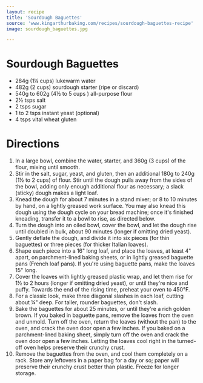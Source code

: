 ```yaml
---
layout: recipe
title: 'Sourdough Baguettes'
source: 'www.kingarthurbaking.com/recipes/sourdough-baguettes-recipe'
image: sourdough_baguettes.jpg

---
```


# Sourdough Baguettes

- 284g (1¼ cups) lukewarm water
- 482g (2 cups) sourdough starter (ripe or discard)
- 540g to 602g (4½ to 5 cups ) all-purpose flour 
- 2½ tsps salt
- 2 tsps sugar
- 1 to 2 tsps instant yeast (optional)
- 4 tsps vital wheat gluten

# Directions

1. In a large bowl, combine the water, starter, and 360g (3 cups) of the flour, mixing until smooth.
2. Stir in the salt, sugar, yeast, and gluten, then an additional 180g to 240g (1½ to 2 cups) of flour. Stir until the dough pulls away from the sides of the bowl, adding only enough additional flour as necessary; a slack (sticky) dough makes a light loaf.
3. Knead the dough for about 7 minutes in a stand mixer; or 8 to 10 minutes by hand, on a lightly greased work surface. You may also knead this dough using the dough cycle on your bread machine; once it's finished kneading, transfer it to a bowl to rise, as directed below.
4. Turn the dough into an oiled bowl, cover the bowl, and let the dough rise until doubled in bulk, about 90 minutes (longer if omitting dried yeast).
5. Gently deflate the dough, and divide it into six pieces (for thin baguettes) or three pieces (for thicker Italian loaves).
6. Shape each piece into a 16" long loaf, and place the loaves, at least 4" apart, on parchment-lined baking sheets, or in lightly greased baguette pans (French loaf pans). If you're using baguette pans, make the loaves 15" long.
7. Cover the loaves with lightly greased plastic wrap, and let them rise for 1½ to 2 hours (longer if omitting dried yeast), or until they're nice and puffy. Towards the end of the rising time, preheat your oven to 450°F.
8. For a classic look, make three diagonal slashes in each loaf, cutting about ¼" deep. For taller, rounder baguettes, don't slash.
9. Bake the baguettes for about 25 minutes, or until they're a rich golden brown. If you baked in baguette pans, remove the loaves from the oven and unmold. Turn off the oven, return the loaves (without the pan) to the oven, and crack the oven door open a few inches. If you baked on a parchment-lined baking sheet, simply turn off the oven and crack the oven door open a few inches. Letting the loaves cool right in the turned-off oven helps preserve their crunchy crust.
10. Remove the baguettes from the oven, and cool them completely on a rack. Store any leftovers in a paper bag for a day or so; paper will preserve their crunchy crust better than plastic. Freeze for longer storage.